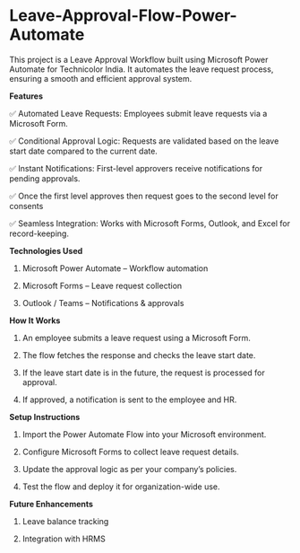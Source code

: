 # Leave-Approval-Flow-Power-Automate
This project is a Leave Approval Workflow built using Microsoft Power Automate for Technicolor India. It automates the leave request process, ensuring a smooth and efficient approval system.

**Features**

✅ Automated Leave Requests: Employees submit leave requests via a Microsoft Form.

✅ Conditional Approval Logic: Requests are validated based on the leave start date compared to the current date.

✅ Instant Notifications: First-level approvers receive notifications for pending approvals.

✅ Once the first level approves then request goes to the second level for consents

✅ Seamless Integration: Works with Microsoft Forms, Outlook, and Excel for record-keeping.

**Technologies Used**

1. Microsoft Power Automate – Workflow automation

2. Microsoft Forms – Leave request collection

3. Outlook / Teams – Notifications & approvals

**How It Works**

1. An employee submits a leave request using a Microsoft Form.

2. The flow fetches the response and checks the leave start date.

3. If the leave start date is in the future, the request is processed for approval.

4. If approved, a notification is sent to the employee and HR.

**Setup Instructions**

1. Import the Power Automate Flow into your Microsoft environment.

2. Configure Microsoft Forms to collect leave request details.

3. Update the approval logic as per your company’s policies.

4. Test the flow and deploy it for organization-wide use.

**Future Enhancements**

1. Leave balance tracking

2. Integration with HRMS
